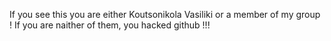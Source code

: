 If you see this you are either Koutsonikola Vasiliki or a member of my group !
If you are naither of them, you hacked github !!!
